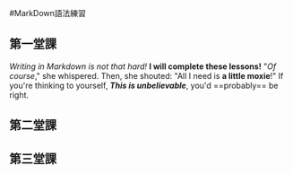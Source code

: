 #MarkDown語法練習
## 第一堂課
_Writing in Markdown is not that hard!_
**I will complete these lessons!**
"_Of course_," she whispered. Then, she shouted: "All I need is **a little moxie**!"
If you're thinking to yourself, ***This is unbelievable***, you'd ==probably== be right.
## 第二堂課

## 第三堂課